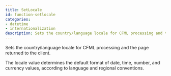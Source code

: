 ```yaml
---
title: SetLocale
id: function-setlocale
categories:
- datetime
- internationalization
description: Sets the country/language locale for CFML processing and the page returned to the client.
---
```


Sets the country/language locale for CFML processing and the page returned to the client.

The locale value determines the default format of date, time, number, and currency values, according to language and regional conventions.
